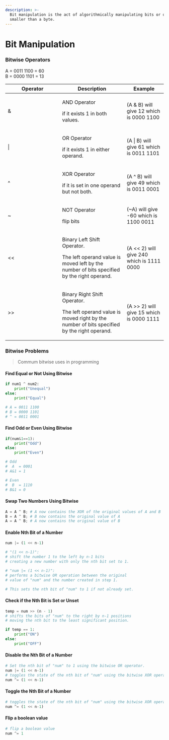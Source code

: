 ```yaml
---
description: >-
  Bit manipulation is the act of algorithmically manipulating bits or other data
  smaller than a byte.
---
```


# Bit Manipulation

### Bitwise Operators

A = 0011 1100 = 60\
B = 0000 1101 = 13

<table><thead><tr><th width="157">Operator</th><th>Description</th><th>Example</th></tr></thead><tbody><tr><td>&#x26;</td><td><p>AND Operator</p><p>if it exists 1 in both values.</p></td><td>(A &#x26; B) will give 12 which is 0000 1100</td></tr><tr><td>|</td><td><p>OR Operator</p><p>if it exists 1 in either operand.</p></td><td>(A | B) will give 61 which is 0011 1101</td></tr><tr><td>^</td><td><p>XOR Operator</p><p>if it is set in one operand but not both.</p></td><td>(A ^ B) will give 49 which is 0011 0001</td></tr><tr><td>~</td><td><p>NOT Operator</p><p>flip bits</p></td><td>(~A) will give -60 which is 1100 0011</td></tr><tr><td>&#x3C;&#x3C;</td><td><p>Binary Left Shift Operator.</p><p>The left operand value is moved left by the number of bits specified by the right operand.</p></td><td>(A &#x3C;&#x3C; 2) will give 240 which is 1111 0000</td></tr><tr><td>>></td><td><p>Binary Right Shift Operator.</p><p>The left operand value is moved right by the number of bits specified by the right operand.</p></td><td>(A >> 2) will give 15 which is 0000 1111</td></tr></tbody></table>

### Bitwise Problems

> Commum bitwise uses in programming

#### Find Equal or Not Using Bitwise

```python
if num1 ^ num2:
    print("Unequal")
else:
    print("Equal")

# A = 0011 1100
# B = 0000 1101
# ^ = 0011 0001
```

#### Find Odd or Even Using Bitwise

```python
if(num&1==1):
    print("Odd")
else:
    print("Even")

# Odd
#  A  = 0001
# A&1 = 1

# Even
#  B  = 1110
# B&1 = 0
```

#### Swap Two Numbers Using Bitwise

```python
A = A ^ B; # A now contains the XOR of the original values of A and B
B = A ^ B; # B now contains the original value of A
A = A ^ B; # A now contains the original value of B
```

#### Enable Nth Bit of a Number

```python
num |= (1 << n-1)

# "(1 << n-1)":
# shift the number 1 to the left by n-1 bits
# creating a new number with only the nth bit set to 1.

# "num |= (1 << n-1)":
# performs a bitwise OR operation between the original
# value of "num" and the number created in step 1.

# This sets the nth bit of "num" to 1 if not already set.
```

#### Check if the Nth Bit is Set or Unset

```python
temp = num >> (n - 1)
# shifts the bits of "num" to the right by n-1 positions
# moving the nth bit to the least significant position. 

if temp == 1:
    print("ON")
else:
    print("OFF")
```

#### Disable the Nth Bit of a Number

```python
# Set the nth bit of "num" to 1 using the bitwise OR operator.
num |= (1 << n-1)
# toggles the state of the nth bit of "num" using the bitwise XOR operator.
num ^= (1 << n-1)
```

#### Toggle the Nth Bit of a Number

```python
# toggles the state of the nth bit of "num" using the bitwise XOR operator.
num ^= (1 << n-1)
```

#### Flip a boolean value

```python
# flip a boolean value
num ^= 1
```
